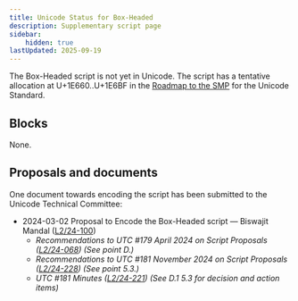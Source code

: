 ```yaml
---
title: Unicode Status for Box-Headed
description: Supplementary script page
sidebar:
    hidden: true
lastUpdated: 2025-09-19
---
```


The Box-Headed script is not yet in Unicode. The script has a tentative allocation at U+1E660..U+1E6BF in the [Roadmap to the SMP](http://www.unicode.org/roadmaps/smp/) for the Unicode Standard.

## Blocks

None.

## Proposals and documents

One document towards encoding the script has been submitted to the Unicode Technical Committee:
- 2024-03-02 Proposal to Encode the Box-Headed script — Biswajit Mandal ([L2/24-100](http://www.unicode.org/cgi-bin/GetMatchingDocs.pl?L2/24-100))
  - _Recommendations to UTC #179 April 2024 on Script Proposals ([L2/24-068](http://www.unicode.org/cgi-bin/GetMatchingDocs.pl?L2/24-068)) (See point D.)_
  - _Recommendations to UTC #181 November 2024 on Script Proposals ([L2/24-228](http://www.unicode.org/cgi-bin/GetMatchingDocs.pl?L2/24-228)) (See point 5.3.)_
  - _UTC #181 Minutes ([L2/24-221](https://www.unicode.org/L2/L2024/24221.htm)) (See D.1 5.3 for decision and action items)_
